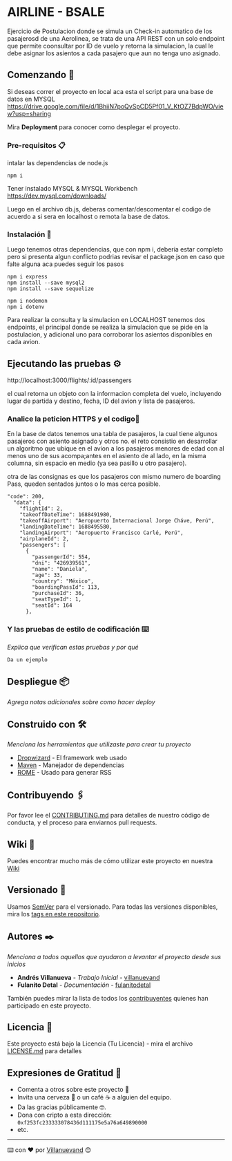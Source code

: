 # AIRLINE - BSALE

Ejercicio de Postulacion donde se simula un Check-in automatico de los pasajerosd de una Aerolinea,
se trata de una API REST con un solo endpoint que permite coonsultar por ID de vuelo y retorna la simulacion, la cual le debe asignar los asientos a cada pasajero que aun no tenga uno asignado.

## Comenzando 🚀

Si deseas correr el proyecto en local aca esta el script para una base de datos en MYSQL https://drive.google.com/file/d/1BhiiN7poQvSpCD5Pf01_V_KtOZ7BdpWO/view?usp=sharing

Mira **Deployment** para conocer como desplegar el proyecto.


### Pre-requisitos 📋

intalar las dependencias de node.js

```
npm i
```
Tener instalado MYSQL & MYSQL Workbench
https://dev.mysql.com/downloads/

Luego en el archivo db.js, deberas comentar/descomentar el codigo de acuerdo a si sera en localhost o remota la base de datos.

### Instalación 🔧

Luego tenemos otras dependencias, que con npm i, deberia estar completo pero si presenta algun conflicto podrias revisar el package.json en caso que falte alguna aca puedes seguir los pasos

```
npm i express
npm install --save mysql2
npm install --save sequelize
```

```
npm i nodemon
npm i dotenv
```

Para realizar la consulta y la simulacion en LOCALHOST tenemos dos endpoints,
el principal donde se realiza la simulacion que se pide en la postulacion, y adicional uno para corroborar los asientos disponibles en cada avion.

## Ejecutando las pruebas ⚙️

http://localhost:3000/flights/:id/passengers

el cual retorna un objeto con la informacion completa del vuelo, incluyendo lugar de partida y destino, fecha, ID del avion y lista de pasajeros.

### Analice la peticion HTTPS y el codigo🔩

En la base de datos tenemos una tabla de pasajeros, la cual tiene algunos pasajeros con asiento asignado y otros no.
el reto consistio en desarrollar un algoritmo que ubique en el avion a los pasajeros menores de edad con al menos uno de sus acompa;antes en el asiento de al lado, en la misma columna, sin espacio en medio (ya sea pasillo u otro pasajero).

otra de las consignas es que los pasajeros con mismo numero de boarding Pass, queden sentados juntos o lo mas cerca posible.

```
"code": 200,
  "data": {
    "flightId": 2,
    "takeoffDateTime": 1688491980,
    "takeoffAirport": "Aeropuerto Internacional Jorge Cháve, Perú",
    "landingDateTime": 1688495580,
    "landingAirport": "Aeropuerto Francisco Carlé, Perú",
    "airplaneId": 2,
    "passengers": [
      {
        "passengerId": 554,
        "dni": "426939561",
        "name": "Daniela",
        "age": 33,
        "country": "México",
        "boardingPassId": 113,
        "purchaseId": 36,
        "seatTypeId": 1,
        "seatId": 164
      },
```

### Y las pruebas de estilo de codificación ⌨️

_Explica que verifican estas pruebas y por qué_

```
Da un ejemplo
```

## Despliegue 📦

_Agrega notas adicionales sobre como hacer deploy_

## Construido con 🛠️

_Menciona las herramientas que utilizaste para crear tu proyecto_

* [Dropwizard](http://www.dropwizard.io/1.0.2/docs/) - El framework web usado
* [Maven](https://maven.apache.org/) - Manejador de dependencias
* [ROME](https://rometools.github.io/rome/) - Usado para generar RSS

## Contribuyendo 🖇️

Por favor lee el [CONTRIBUTING.md](https://gist.github.com/villanuevand/xxxxxx) para detalles de nuestro código de conducta, y el proceso para enviarnos pull requests.

## Wiki 📖

Puedes encontrar mucho más de cómo utilizar este proyecto en nuestra [Wiki](https://github.com/tu/proyecto/wiki)

## Versionado 📌

Usamos [SemVer](http://semver.org/) para el versionado. Para todas las versiones disponibles, mira los [tags en este repositorio](https://github.com/tu/proyecto/tags).

## Autores ✒️

_Menciona a todos aquellos que ayudaron a levantar el proyecto desde sus inicios_

* **Andrés Villanueva** - *Trabajo Inicial* - [villanuevand](https://github.com/villanuevand)
* **Fulanito Detal** - *Documentación* - [fulanitodetal](#fulanito-de-tal)

También puedes mirar la lista de todos los [contribuyentes](https://github.com/your/project/contributors) quíenes han participado en este proyecto. 

## Licencia 📄

Este proyecto está bajo la Licencia (Tu Licencia) - mira el archivo [LICENSE.md](LICENSE.md) para detalles

## Expresiones de Gratitud 🎁

* Comenta a otros sobre este proyecto 📢
* Invita una cerveza 🍺 o un café ☕ a alguien del equipo. 
* Da las gracias públicamente 🤓.
* Dona con cripto a esta dirección: `0xf253fc233333078436d111175e5a76a649890000`
* etc.



---
⌨️ con ❤️ por [Villanuevand](https://github.com/Villanuevand) 😊
